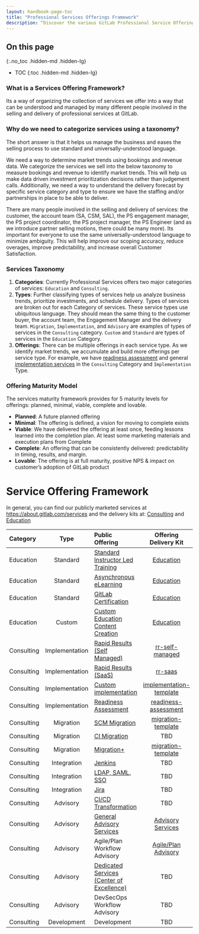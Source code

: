 ```yaml
---
layout: handbook-page-toc
title: "Professional Services Offerings Framework"
description: “Discover the various GitLab Professional Service Offerings and how they're organized into Categories and Types."
---
```


## On this page
{:.no_toc .hidden-md .hidden-lg}

- TOC
{:toc .hidden-md .hidden-lg}

### What is a Services Offering Framework?
Its a way of organizing the collection of services we offer into a way that can be understood and managed by many different people involved in the selling and delivery of professional services at GitLab. 

### Why do we need to categorize services using a taxonomy?
The short answer is that it helps us manage the business and eases the selling process to use standard and universally-understood language.

We need a way to determine market trends using bookings and revenue data. We categorize the services we sell into the below taxonomy to measure bookings and revenue to identify market trends. This will help us make data driven investment prioritization decisions rather than judgement calls. Additionally, we need a way to understand the delivery forecast by specific service category and type to ensure we have the staffing and/or partnerships in place to be able to deliver.  

There are many people involved in the selling and delivery of services: the customer, the account team (SA, CSM, SAL), the PS engagement manager, the PS project coordinator, the PS project manager, the PS Engineer (and as we introduce partner selling motions, there could be many more). Its important for everyone to use the same universally-understood language to minimize ambiguity. This will help improve our scoping accuracy, reduce overages, improve predictability, and increase overall Customer Satisfaction.

### Services Taxonomy 
1. **Categories**: Currently Professional Services offers two major categories of services: `Education` and `Consulting`. 
1. **Types**: Further classifying types of services help us analyze business trends, prioritize investments, and schedule delivery. Types of services are broken out for each Category of services. These service types use ubiquitous language. They should mean the same thing to the customer buyer, the account team, the Engagement Manager and the delivery team.  `Migration`, `Implementation`, and `Advisory` are examples of types of services in the `Consulting` category. `Custom` and `Standard` are types of services in the `Education` Category. 
1. **Offerings**: There can be multiple offerings in each service type. As we identify market trends, we accumulate and build more offerings per service type. For example, we have [readiness assessment](https://gitlab.com/gitlab-com/customer-success/professional-services-group/global-practice-development/implementation/readiness-assessment/-/blob/master/README.md) and general [implementation services](https://gitlab.com/gitlab-com/customer-success/professional-services-group/global-practice-development/implementation/implementation-template) in the `Consulting` Category and `Implementation` Type.

### Offering Maturity Model

The services maturity framework provides for 5 maturity levels for offerings: planned, minimal, viable, complete and lovable.

* **Planned**: A future planned offering
* **Minimal**: The offering is defined, a vision for moving to complete exists
* **Viable**: We have delivered the offering at least once, feeding lessons learned into the completion plan. At least some marketing materials and execution plans from Complete
* **Complete**: An offering that can be consistently delivered: predictability in timing, results, and margin. 
* **Lovable**: The offering is at full maturity, positive NPS & impact on customer’s adoption of GitLab product

# Service Offering Framework
In general, you can find our publicly marketed services at https://about.gitlab.com/services and the delivery kits at: [Consulting](https://gitlab.com/gitlab-com/customer-success/professional-services-group/global-practice-development) and [Education](https://gitlab.com/gitlab-com/customer-success/professional-services-group/trainings)

| Category | Type | Public Offering | Offering Delivery Kit | Maturity |
| :--      | :--:    | :--      | :--:     | ---- | 
| Education | Standard | [Standard Instructor Led Training](https://about.gitlab.com/services/education/) | [Education](https://about.gitlab.com/handbook/customer-success/professional-services-engineering/education-services/) | Lovable |
| Education | Standard | [Asynchronous eLearning](https://gitlab.edcast.com) | [Education](https://about.gitlab.com/handbook/customer-success/professional-services-engineering/education-services/) | Minimal |
| Education | Standard | [GitLab Certification](https://about.gitlab.com/handbook/customer-success/professional-services-engineering/gitlab-technical-certifications/) | [Education](https://about.gitlab.com/handbook/customer-success/professional-services-engineering/education-services/) | Viable |
| Education | Custom | [Custom Education Content Creation](https://about.gitlab.com/handbook/customer-success/professional-services-engineering/instruct-dev/) | [Education](https://about.gitlab.com/handbook/customer-success/professional-services-engineering/education-services/) | Complete |
| Consulting | Implementation | [Rapid Results (Self Managed)](https://about.gitlab.com/services/rapid-results/self-managed/) | [rr-self-managed](https://gitlab.com/gitlab-com/customer-success/professional-services-group/global-practice-development/implementation/rapid-results-self-managed) | Viable |
| Consulting | Implementation | [Rapid Results (SaaS)](https://about.gitlab.com/services/rapid-results/dot-com/) | [rr-saas](https://gitlab.com/gitlab-com/customer-success/professional-services-group/global-practice-development/implementation/rapid-results-com) | Viable |
| Consulting | Implementation | [Custom implementation](https://about.gitlab.com/services/implementation/enterprise/) | [implementation-template](https://gitlab.com/gitlab-com/customer-success/professional-services-group/global-practice-development/implementation/implementation-template) | Complete |
| Consulting | Implementation | [Readiness Assessment](https://about.gitlab.com/services/implementation/health-check/) | [readiness-assessment](https://gitlab.com/gitlab-com/customer-success/professional-services-group/global-practice-development/implementation/readiness-assessment) | Complete |
| Consulting | Migration | [SCM Migration](https://about.gitlab.com/services/migration/enterprise/) | [migration-template](https://gitlab.com/gitlab-com/customer-success/professional-services-group/global-practice-development/migration/migration-template) | Complete |
| Consulting | Migration | [CI Migration](https://about.gitlab.com/services/migration/enterprise/ci-cd-migration/) | TBD | Minimal |
| Consulting | Migration | [Migration+](https://about.gitlab.com/services/migration/migration-plus/) | [migration-template](https://gitlab.com/gitlab-com/customer-success/professional-services-group/global-practice-development/migration/migration-template) | Viable |
| Consulting | Integration | [Jenkins](https://about.gitlab.com/services/implementation/integration/) | TBD | Complete |
| Consulting | Integration | [LDAP, SAML, SSO](https://about.gitlab.com/services/implementation/integration/) | TBD | Complete |
| Consulting | Integration | [Jira](https://about.gitlab.com/services/implementation/integration/) | TBD | Complete |
| Consulting | Advisory | [CI/CD Transformation](https://docs.google.com/presentation/d/1gCULkwewztptWPO4wnr6xU-E3B_C7oVqVAdT-yAc0SE/edit) | TBD | Planned |
| Consulting | Advisory | [General Advisory Services](https://about.gitlab.com/services/advisory/) | [Advisory Services](https://gitlab.com/gitlab-com/customer-success/professional-services-group/global-practice-development/consulting) | Minimal |
| Consulting | Advisory | Agile/Plan Workflow Advisory | [Agile/Plan Advisory](https://gitlab.com/gitlab-com/customer-success/professional-services-group/global-practice-development/consulting/workflow-agile-ceremonies) | Minimal 
| Consulting | Advisory | [Dedicated Services (Center of Excellence)]() | TBD | Planned |
| Consulting | Advisory | DevSecOps Workflow Advisory | TBD | Planned |
| Consulting | Development | Development | TBD | Planned |

